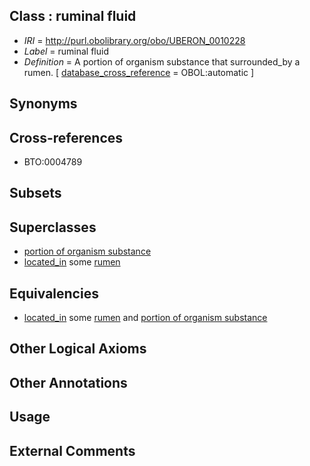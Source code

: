 
## Class : ruminal fluid

 * *IRI* = http://purl.obolibrary.org/obo/UBERON_0010228
 * *Label* = ruminal fluid
 * *Definition* = A portion of organism substance that surrounded_by a rumen. [ [database_cross_reference](../../ef/oboInOwl#hasDbXref.md) = OBOL:automatic ]

## Synonyms


## Cross-references

 * BTO:0004789

## Subsets


## Superclasses

 * [portion of organism substance](../../UBERON/63/UBERON_0000463.md)
 * [located_in](../../RO/25/RO_0001025.md) some [rumen](../../UBERON/65/UBERON_0007365.md)

## Equivalencies

 * [located_in](../../RO/25/RO_0001025.md) some [rumen](../../UBERON/65/UBERON_0007365.md) and [portion of organism substance](../../UBERON/63/UBERON_0000463.md)

## Other Logical Axioms


## Other Annotations


## Usage


## External Comments

